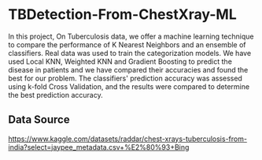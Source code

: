 # TBDetection-From-ChestXray-ML

In this project, On Tuberculosis data, we offer a machine learning technique to compare the performance of K Nearest Neighbors and an ensemble of classifiers. Real data was used to train the categorization models. We have used Local KNN, Weighted KNN and Gradient Boosting to predict the disease in patients and we have compared their accuracies and found the best for our problem. The classifiers' prediction accuracy was assessed using k-fold Cross Validation, and the results were compared to determine the best prediction accuracy. 

## Data Source

https://www.kaggle.com/datasets/raddar/chest-xrays-tuberculosis-from-india?select=jaypee_metadata.csv+%E2%80%93+Bing
